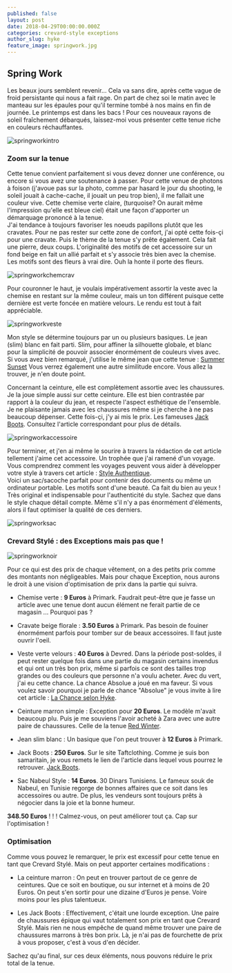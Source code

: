 ```yaml
---
published: false
layout: post
date: 2018-04-29T00:00:00.000Z
categories: crevard-style exceptions
author_slug: hyke
feature_image: springwork.jpg
---
```

## Spring Work

Les beaux jours semblent revenir... Cela va sans dire, après cette vague de froid persistante qui nous a fait rage. On part de chez soi le matin avec le manteau sur les épaules pour qu'il termine tombé à nos mains en fin de journée. Le printemps est dans les bacs ! Pour ces nouveaux rayons de soleil fraîchement débarqués, laissez-moi vous présenter cette tenue riche en couleurs réchauffantes.

![springworkintro]({{site.url}}/{{site.baseurl}}img/springworkintro.jpg)

### Zoom sur la tenue

Cette tenue convient parfaitement si vous devez donner une conférence, ou encore si vous avez une soutenance à passer. Pour cette venue de photons à foison (j'avoue pas sur la photo, comme par hasard le jour du shooting, le soleil jouait à cache-cache, il jouait un peu trop bien), il me fallait une couleur vive. Cette chemise verte claire, (turquoise? On aurait même l'impression qu'elle est bleue ciel) était une façon d'apporter un démarquage prononcé à la tenue.  
J'ai tendance à toujours favoriser les noeuds papillons plutôt que les cravates. Pour ne pas rester sur cette zone de confort, j'ai opté cette fois-çi pour une cravate. Puis le thème de la tenue s'y prête également. Cela fait une pierre, deux coups. L'originalité des motifs de cet accessoire sur un fond beige en fait un allié parfait et s'y associe très bien avec la chemise. Les motifs sont des fleurs à vrai dire. Ouh la honte il porte des fleurs.

![springworkchemcrav]({{site.url}}/{{site.baseurl}}img/springworkchemcrav.jpg)

Pour couronner le haut, je voulais impérativement assortir la veste avec la chemise en restant sur la même couleur, mais un ton différent puisque cette dernière est verte foncée en matière velours. Le rendu est tout à fait appréciable.

![springworkveste]({{site.url}}/{{site.baseurl}}img/springworkveste.png)

Mon style se détermine toujours par un ou plusieurs basiques. Le jean (slim) blanc en fait parti. Slim, pour affiner la silhouette globale, et blanc pour la simplicité de pouvoir associer énormément de couleurs vives avec. Si vous avez bien remarqué, j'utilise le même jean que cette tenue : [Summer Sunset](http://www.crevardstyle.com/Summer-Sunset)
Vous verrez également une autre similitude encore. Vous allez la trouver, je n'en doute point.  

Concernant la ceinture, elle est complètement assortie avec les chaussures. Je la joue simple aussi sur cette ceinture. Elle est bien contrastée par rapport à la couleur du jean, et respecte l'aspect esthétique de l'ensemble.  
Je ne plaisante jamais avec les chaussures même si je cherche à ne pas beaucoup dépenser. Cette fois-çi, j'y ai mis le prix. Les fameuses [Jack Boots](http://www.crevardstyle.com/Les-Jack-Boots-Légendaires). Consultez l'article correspondant pour plus de détails.

![springworkaccessoire]({{site.url}}/{{site.baseurl}}img/springworkaccessoire.png)

Pour terminer, et j'en ai même le sourire à travers la rédaction de cet article tellement j'aime cet accessoire. Un trophée que j'ai ramené d'un voyage. Vous comprendrez comment les voyages peuvent vous aider à développer votre style à travers cet article : [Style Authentique](http://www.crevardstyle.com/Comment-voyager-peut-rendre-votre-style-authentique).  
Voici un sac/sacoche parfait pour contenir des documents ou même un ordinateur portable. Les motifs sont d'une beauté. Ca fait du bien au yeux ! Très original et indispensable pour l'authenticité du style. Sachez que dans le style chaque détail compte. Même s'il n'y a pas énormément d'éléments, alors il faut optimiser la qualité de ces derniers.

![springworksac]({{site.url}}/{{site.baseurl}}img/springworksac.jpg)

### Crevard Stylé : des Exceptions mais pas que !

![springworknoir]({{site.url}}/{{site.baseurl}}img/springworknoir.jpg)

Pour ce qui est des prix de chaque vêtement, on a des petits prix comme des montants non négligeables. Mais pour chaque Exception, nous aurons le droit à une vision d'optimisation de prix dans la partie qui suivra.

* Chemise verte : **9 Euros** à Primark. Faudrait peut-être que je fasse un article avec une tenue dont aucun élément ne ferait partie de ce magasin ... Pourquoi pas ?

* Cravate beige florale : **3.50 Euros** à Primark. Pas besoin de fouiner énormément parfois pour tomber sur de beaux accessoires. Il faut juste ouvrir l'oeil.

* Veste verte velours : **40 Euros** à Devred. Dans la période post-soldes, il peut rester quelque fois dans une partie du magasin certains invendus et qui ont un très bon prix, même si parfois ce sont des tailles trop grandes ou des couleurs que personne n'a voulu acheter. Avec du vert, j'ai eu cette chance. La chance Absolue a joué en ma faveur. Si vous voulez savoir pourquoi je parle de chance "Absolue" je vous invite à lire cet article : [La Chance selon Hyke](http://www.crevardstyle.com/La-Chance-Selon-Hyke).

* Ceinture marron simple : Exception pour **20 Euros**. Le modèle m'avait beaucoup plu. Puis je me souviens l'avoir acheté à Zara avec une autre paire de chaussures. Celle de la tenue [Red Winter](http://www.crevardstyle.com/Red-Winter).

* Jean slim blanc : Un basique que l'on peut trouver à **12 Euros** à Primark.

* Jack Boots : **250 Euros**. Sur le site Taftclothing. Comme je suis bon samaritain, je vous remets le lien de l'article dans lequel vous pourrez le retrouver. [Jack Boots](http://www.crevardstyle.com/Les-Jack-Boots-Légendaires).

* Sac Nabeul Style : **14 Euros**. 30 Dinars Tunisiens. Le fameux souk de Nabeul, en Tunisie regorge de bonnes affaires que ce soit dans les accessoires ou autre. De plus, les vendeurs sont toujours prêts à négocier dans la joie et la bonne humeur.  

**348.50 Euros** ! ! ! Calmez-vous, on peut améliorer tout ça. Cap sur l'optimisation !

### Optimisation

Comme vous pouvez le remarquer, le prix est excessif pour cette tenue en tant que Crevard Stylé. Mais on peut apporter certaines modifications :

* La ceinture marron : On peut en trouver partout de ce genre de ceintures. Que ce soit en boutique, ou sur internet et à moins de 20 Euros. On peut s'en sortir pour une dizaine d'Euros je pense. Voire moins pour les plus talentueux.

* Les Jack Boots : Effectivement, c'était une lourde exception. Une paire de chaussures épique qui vaut totalement son prix en tant que Crevard Stylé. Mais rien ne nous empêche de quand même trouver une paire de chaussures marrons à très bon prix. Là, je n'ai pas de fourchette de prix à vous proposer, c'est à vous d'en décider.  

Sachez qu'au final, sur ces deux éléments, nous pouvons réduire le prix total de la tenue.